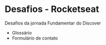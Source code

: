 # Desafios - Rocketseat

Desafios da jornada Fundamentar do Discover

- Glossário
- Formulário de contato
